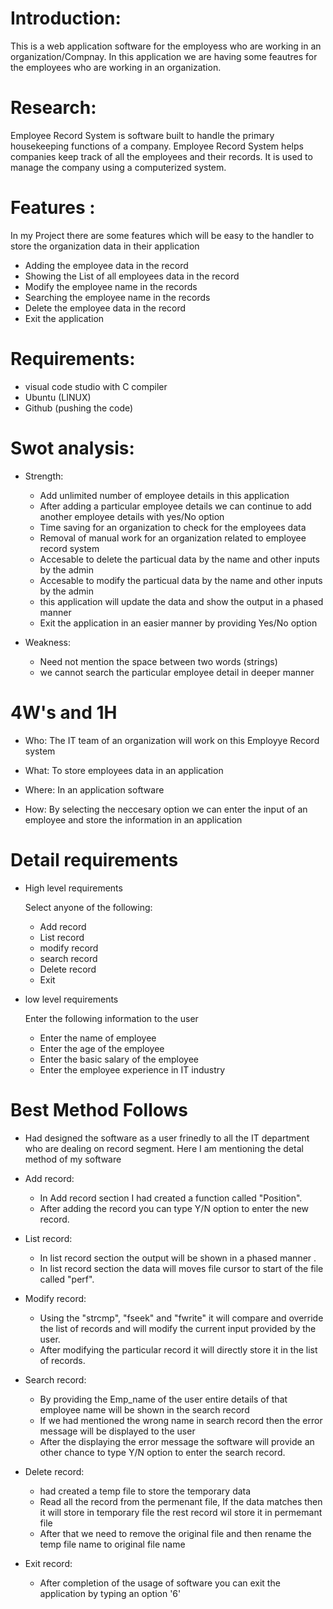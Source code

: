 # Introduction:

This is a web application software for the employess who are working in an organization/Compnay. In this application we are having some feautres for the employees who are working in an organization. 


# Research: 

Employee Record System is software built to handle the primary housekeeping functions of a company. Employee Record System helps companies keep track of all the employees and their records. It is used to manage the company using a computerized system.


# Features :

In my Project there are some features which will be easy to the handler to store the organization data in their application 
 * Adding the employee data in the record 
 * Showing the List of all employees data in the record 
 * Modify the employee name in the records
 * Searching the employee name in the records
 * Delete the employee data in the record
 * Exit the application 


# Requirements: 

* visual code studio with C compiler
* Ubuntu (LINUX)
* Github (pushing the code)


# Swot analysis:

* Strength:

   * Add unlimited number of employee details in this application
   * After adding a particular employee details we can continue to add another employee details with yes/No option
   * Time saving for an organization to check for the employees data 
   * Removal of manual work for an organization related to employee record system
   * Accesable to delete the particual data by the name and other inputs by the admin
   * Accesable to modify the particual data by the name and other inputs by the admin
   * this application will update the data and show the output in a phased manner
   * Exit the application in an easier manner by providing Yes/No option

* Weakness:

   * Need not mention the space between two words (strings) 
   * we cannot search the particular employee detail in deeper manner

# 4W's and 1H

* Who: 
The IT team of an organization will work on this Employye Record system

* What:
To store employees data in an application 

* Where: 
In an application software

* How:
By selecting the neccesary option we can enter the input of an employee and store the information in an application

# Detail requirements 

 * High level requirements 
 
    Select anyone of the following: 
     * Add record
     * List record
     * modify record 
     * search record
     * Delete record 
     * Exit  

 * low level requirements 

     Enter the following information to the user 
      * Enter the name of employee
      * Enter the age of the employee
      * Enter the basic salary of the employee
      * Enter the employee experience in IT industry

# Best Method Follows

   * Had designed the software as a user frinedly to all the IT department who are dealing on record segment.
   Here I am mentioning the detal method of my software 

   * Add record: 
       *  In Add record section I had created a function called "Position".
       *  After adding the record you can type Y/N option to enter the new record.
         
   * List record:
       *  In list record section the output will be shown in a phased manner .
       *  In list record section the data will moves file cursor to start of the file called "perf".

   * Modify record:
       * Using the "strcmp", "fseek" and "fwrite" it will compare and override the list of records and will modify the current input provided by the user.
       * After modifying the particular record it will directly store it in the list of records.

   * Search record:
       * By providing the Emp_name of the user entire details of that employee name will be shown in the search record
       * If we had mentioned the wrong name in search record then the error message will be displayed to the user 
       * After the displaying the error message the software will provide an other chance to type Y/N option to enter the search record.

   * Delete record:
       *  had created a temp file to store the temporary data 
       *  Read all the record from the permenant file, If the data matches then it will store in temporary file the rest record wil store  it in permemant file
       *  After that we need to remove the original file and then rename the temp file name to original file name

   * Exit record: 
       * After completion of the usage of software you can exit the application by typing an option '6'
 


